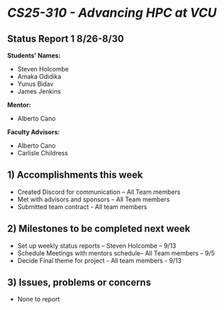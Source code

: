# *CS25-310 - Advancing HPC at VCU*

## Status Report 1 8/26-8/30

**Students' Names:**
  - Steven Holcombe
  - Amaka Odidika
  - Yunus Bidav
  - James Jenkins

**Mentor:**
  - Alberto Cano

**Faculty Advisors:**
  - Alberto Cano
  - Carlisle Childress

## 1) Accomplishments this week ##
  - Created Discord for communication – All Team members 
  - Met with advisors and sponsors – All Team members
  - Submitted team contract - All team members 


## 2) Milestones to be completed next week ##
  - Set up weekly status reports – Steven Holcombe – 9/13
  - Schedule Meetings with mentors schedule– All Team members – 9/5 
  - Decide Final theme for project - All team members - 9/13 


## 3) Issues, problems or concerns ##
  - None to report
